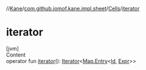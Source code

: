 //[Kane](../../index.md)/[com.github.jomof.kane.impl.sheet](../index.md)/[Cells](index.md)/[iterator](iterator.md)



# iterator  
[jvm]  
Content  
operator fun [iterator](iterator.md)(): [Iterator](https://kotlinlang.org/api/latest/jvm/stdlib/kotlin.collections/-iterator/index.html)<[Map.Entry](https://kotlinlang.org/api/latest/jvm/stdlib/kotlin.collections/-map/-entry/index.html)<[Id](../../com.github.jomof.kane.impl/index.md#%5Bcom.github.jomof.kane.impl%2FId%2F%2F%2FPointingToDeclaration%2F%5D%2FClasslikes%2F-438281087), [Expr](../../com.github.jomof.kane/-expr/index.md)>>  



